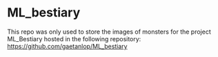 # ML_bestiary

This repo was only used to store the images of monsters for the project ML_Bestiary hosted in the following repository: https://github.com/gaetanlop/ML_bestiary
